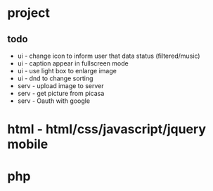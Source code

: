 # project
## todo
- ui - change icon to inform user that data status (filtered/music)
- ui - caption appear in fullscreen mode
- ui - use light box to enlarge image
- ui - dnd to change sorting
- serv - upload image to server
- serv - get picture from picasa
- serv - Oauth with google


# html - html/css/javascript/jquery mobile


# php




